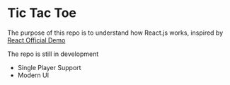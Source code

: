 Tic Tac Toe
================================
The purpose of this repo is to understand how React.js works, inspired by
[React Official Demo](https://reactjs.org/tutorial/tutorial.html)

The repo is still in development
- Single Player Support
- Modern UI

